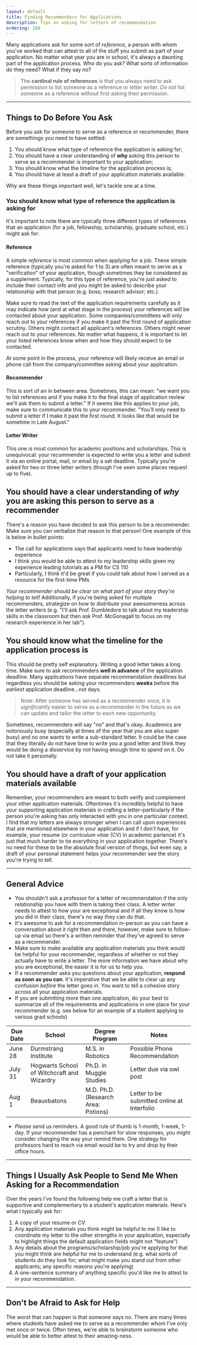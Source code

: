 ```yaml
---
layout: default
title: Finding Recommenders for Applications
description: Tips on asking for letters of recommendation
ordering: 100
---
```

Many applications ask for some sort of _reference_, a person with whom you've worked that can attest to all of the stuff you submit as part of your application. No matter what year you are in school, it's always a daunting part of the application process. Who do you ask? What sorts of information do they need? What if they say no?


> The **cardinal rule of references** is that you always need to ask permission to list someone as a reference or letter writer. _Do not_ list someone as a reference without first asking their permission.

* * *

## Things to Do Before You Ask

Before you ask for someone to serve as a reference or recommender, there are somethings you need to have settled:

1. You should know what type of reference the application is asking for;
2. You should have a clear understanding of **why** asking this person to serve as a recommender is important to your application;
3. You should know what the timeline for the application process is;
4. You should have at least a draft of your application materials available.

Why are these things important well, let's tackle one at a time.

### You should know what type of reference the application is asking for
It's important to note there are typically three different types of references that an application (for a job, fellowship, scholarship, graduate school, etc.) might ask for:

#### Reference
A simple _reference_ is most common when applying for a job. These simple reference (typically you're asked for 1 to 3) are often meant to serve as a "verification" of your application, though sometimes they be considered as a supplement. Typically, for this type of reference, you're just asked to include their contact info and you might be asked to describe your relationship with that person (e.g. boss; research advisor; etc.).

Make sure to read the text of the application requirements carefully as it may indicate how (and at what stage in the process) your references will be contacted about your application. Some companies/committees will only reach out to your references if you make it past the first round of application scrutiny. Others might contact all applicant's references. Others might never reach out to your references. No matter what happens, it is important to let your listed references know when and how they should expect to be contacted.

At some point in the process, your reference will likely receive an email or phone call from the company/committee asking about your application.

#### Recommender
This is sort of an in between area. Sometimes, this can mean: "we want you to list references and if you make it to the final stage of application review we'll ask them to submit a letter." If it seems like this applies to your job, make sure to communicate this to your recommender. "You'll only need to submit a letter if I make it past the first round. It looks like that would be sometime in Late August."

#### Letter Writer
This one is most common for academic positions and scholarships. This is unequivocal: your recommender is expected to write you a letter and submit it via an online portal, mail, or email by a set deadline. Typically you're asked for two or three letter writers (though I've seen some places request up to five).

## You should have a clear understanding of _why_ you are asking this person to serve as a recommender

There's a reason you have decided to ask this person to be a recommender. Make sure you can verbalize that reason to that person! One example of this is below in bullet points:

* The call for applications says that applicants need to have leadership experience
* I think you would be able to attest to my leadership skills given my experience leading tutorials as a PM for CS 110
* Particularly, I think it'd be great if you could talk about how I served as a resource for the first-time PMs

_Your recommender should be clear on what part of your story they're helping to tell!_ Additionally, if you're being asked for multiple recommenders, strategize on how to distribute your awesomeness across the letter writers (e.g. "I'll ask Prof. Dumbledore to talk about my leadership skills in the classroom but then ask Prof. McGonagall to focus on my research experience in her lab").

## You should know what the timeline for the application process is

This should be pretty self explanatory. Writing a good letter takes a long time. Make sure to ask recommenders **well in advance** of the application deadline. Many applications have separate recommendation deadlines but regardless you should be asking your recommenders **weeks** before the _earliest_ application deadline...not days.

> Note: After someone has served as a recommender once, it is _significantly_ easier to serve as a recommender in the future as we can update and tailor the letter to each new opportunity.

Sometimes, recommenders will say "no" and that's okay. Academics are notoriously busy (especially at times of the year that you are also super busy) and no one wants to write a sub-standard letter. It could be the case that they literally do not have time to write you a good letter and think they would be doing a disservice by not having enough time to spend on it. Do not take it personally.

## You should have a draft of your application materials available

Remember, your recommenders are meant to both verify and complement your other application materials. Oftentimes it's incredibly helpful to have your supporting application materials in crafting a letter–particularly if the person you're asking has only interacted with you in one particular context. I find that my letters are always stronger when I can call upon experiences that are mentioned elsewhere in your application and if I don't have, for example, your resume (or _curriculum vitae_ (CV) in academic parlance) it's just that much harder to tie everything in your application together. There's no need for these to be the absolute final version of things, but even say, a draft of your personal statement helps your recommender see the story you're trying to tell.

* * *

## General Advice
* You shouldn't ask a professor for a letter of recommendation if the only relationship you have with them is taking their class. A letter writer needs to attest to how your are exceptional and if all they know is how you did in their class, there's no way they can do that.
* It's awesome to ask for a recommendation in-person as you can have a conversation about it right then and there, however, make sure to follow-up via email so there's a written reminder that they've agreed to serve as a recommender.
* Make sure to make available any application materials you think would be helpful for your recommender, regardless of whether or not they actually have to write a letter. The more information we have about why you are exceptional, the easier it is for us to help you.
* If a recommender asks you questions about your application, **respond as soon as you can**. It's imperative that we be able to clear up any confusion _before_ the letter goes in. You want to tell a cohesive story across all your application materials.
* If you are submitting more than one application, do your best to summarize all of the requirements and applications in one place for your recommender (e.g. see below for an example of a student applying to various grad schools)

| Due Date | School | Degree Program | Notes |
| -------- | -------------- | -------------- | -------------- |
| June 28  | Durmstrang Institute | M.S. in Robotics | Possible Phone Recommendation |
| July 31 | Hogwarts School of Witchcraft and Wizardry | Ph.D. in Muggle Studies | Letter due via owl post |
| Aug 1 | Beauxbatons | M.D. Ph.D. (Research Area: Potions) | Letter to be submitted online at Interfolio |

* _Please_ send us reminders. A good rule of thumb is 1-month, 1-week, 1-day. If your recommender has a penchant for slow responses, you might consider changing the way your remind them. One strategy for professors hard to reach via email would be to try and drop by their office hours.

* * *

## Things I Usually Ask People to Send Me When Asking for a Recommendation
Over the years I've found the following help me craft a letter that is supportive and complementary to a student's application materials. Here's what I typically ask for:

1. A copy of your resume or CV
2. Any application materials you think might be helpful to me (I like to coordinate my letter to the other strengths in your application, especially to highlight things the default application fields might not "feature")
3. Any details about the programs/scholarship/job you're applying for that you might think are helpful for me to understand (e.g. what sorts of students do they look for; what might make you stand out from other applicants; any specific reasons you're applying)
4. A one-sentence summary of anything specific you'd like me to attest to in your recommendation.

* * *

## Don't be Afraid to Ask for Help
The worst that can happen is that someone says no. There are many times where students have asked me to serve as a recommender whom I've only met once or twice. Often times, we're able to brainstorm someone who would be able to better attest to their amazing-ness.

